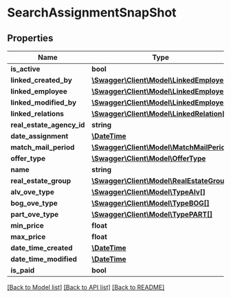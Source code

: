 # SearchAssignmentSnapShot

## Properties
Name | Type | Description | Notes
------------ | ------------- | ------------- | -------------
**is_active** | **bool** |  | [optional] 
**linked_created_by** | [**\Swagger\Client\Model\LinkedEmployee**](LinkedEmployee.md) |  | [optional] 
**linked_employee** | [**\Swagger\Client\Model\LinkedEmployee**](LinkedEmployee.md) |  | [optional] 
**linked_modified_by** | [**\Swagger\Client\Model\LinkedEmployee**](LinkedEmployee.md) |  | [optional] 
**linked_relations** | [**\Swagger\Client\Model\LinkedRelation[]**](LinkedRelation.md) |  | [optional] 
**real_estate_agency_id** | **string** |  | [optional] 
**date_assignment** | [**\DateTime**](\DateTime.md) |  | [optional] 
**match_mail_period** | [**\Swagger\Client\Model\MatchMailPeriod**](MatchMailPeriod.md) |  | [optional] 
**offer_type** | [**\Swagger\Client\Model\OfferType**](OfferType.md) |  | [optional] 
**name** | **string** |  | [optional] 
**real_estate_group** | [**\Swagger\Client\Model\RealEstateGroup**](RealEstateGroup.md) |  | [optional] 
**alv_ove_type** | [**\Swagger\Client\Model\TypeAlv[]**](TypeAlv.md) |  | [optional] 
**bog_ove_type** | [**\Swagger\Client\Model\TypeBOG[]**](TypeBOG.md) |  | [optional] 
**part_ove_type** | [**\Swagger\Client\Model\TypePART[]**](TypePART.md) |  | [optional] 
**min_price** | **float** |  | [optional] 
**max_price** | **float** |  | [optional] 
**date_time_created** | [**\DateTime**](\DateTime.md) |  | [optional] 
**date_time_modified** | [**\DateTime**](\DateTime.md) |  | [optional] 
**is_paid** | **bool** |  | [optional] 

[[Back to Model list]](../README.md#documentation-for-models) [[Back to API list]](../README.md#documentation-for-api-endpoints) [[Back to README]](../README.md)


